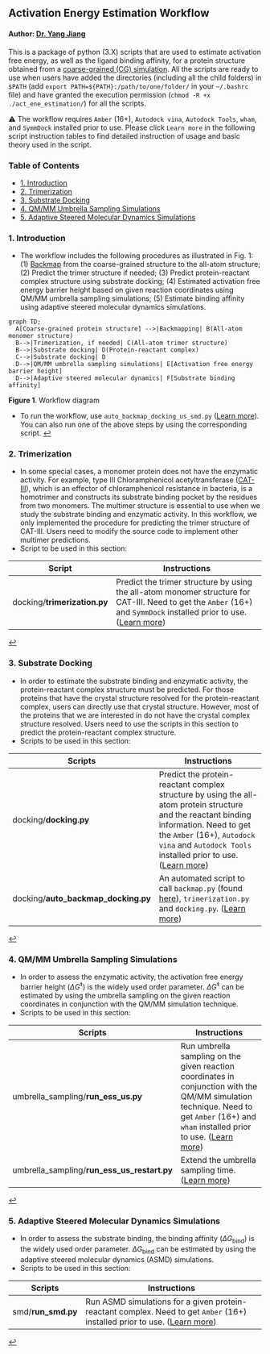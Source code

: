 ## Activation Energy Estimation Workflow

#### Author: [Dr. Yang Jiang](https://orcid.org/0000-0003-1100-9177)

This is a package of python (3.X) scripts that are used to estimate activation free energy, as well as the ligand binding affinity, for a protein structure obtained from a [coarse-grained (CG) simulation](https://git.psu.edu/obrien/yang_jiang/cg_simtk_protain_folding). All the scripts are ready to use when users have added the directories (including all the child folders) in `$PATH` (add `export PATH=${PATH}:/path/to/one/folder/` in your `~/.bashrc` file) and have granted the execution permission (`chmod -R +x ./act_ene_estimation/`) for all the scripts. 

:warning: The workflow requires `Amber` (16+), `Autodock vina`, `Autodock Tools`, `wham`, and `SymmDock` installed prior to use. Please click `Learn more` in the following script instruction tables to find detailed instruction of usage and basic theory used in the script.

### Table of Contents
  * [1. Introduction](#1-introduction)
  * [2. Trimerization](#2-trimerization)
  * [3. Substrate Docking](#3-substrate-docking)
  * [4. QM/MM Umbrella Sampling Simulations](#4-qmmm-umbrella-sampling-simulations)
  * [5. Adaptive Steered Molecular Dynamics Simulations](#5-adaptive-steered-molecular-dynamics-simulations)

### 1. Introduction
- The workflow includes the following procedures as illustrated in Fig. 1: (1) [Backmap](https://git.psu.edu/obrien/yang_jiang/cg_simtk_protain_folding#6-backmapping-from-coarse-grained-model-to-all-atom-model) from the coarse-grained structure to the all-atom structure; (2) Predict the trimer structure if needed; (3) Predict protein-reactant complex structure using substrate docking; (4) Estimated activation free energy barrier height based on given reaction coordinates using QM/MM umbrella sampling simulations; (5) Estimate binding affinity using adaptive steered molecular dynamics simulations.

```mermaid
graph TD;
  A[Coarse-grained protein structure] -->|Backmapping| B(All-atom monomer structure)
  B-->|Trimerization, if needed| C(All-atom trimer structure)
  B-->|Substrate docking| D(Protein-reactant complex)
  C-->|Substrate docking| D
  D-->|QM/MM umbrella sampling simulations| E[Activation free energy barrier height]
  D-->|Adaptive steered molecular dynamics| F[Substrate binding affinity]
```
**Figure 1**. Workflow diagram

- To run the workflow, use `auto_backmap_docking_us_smd.py` ([Learn more](../../wikis/help_wiki/auto_backmap_docking_us_smd.py)). You can also run one of the above steps by using the corresponding script. [:leftwards_arrow_with_hook:](#table-of-contents)

### 2. Trimerization
- In some special cases, a monomer protein does not have the enzymatic activity. For example, type III Chloramphenicol acetyltransferase ([CAT-III](https://www.uniprot.org/uniprot/P00484#interaction)), which is an effector of chloramphenicol resistance in bacteria, is a homotrimer and constructs its substrate binding pocket by the residues from two monomers. The multimer structure is essential to use when we study the substrate binding and enzymatic activity. In this workflow, we only implemented the procedure for predicting the trimer structure of CAT-III. Users need to modify the source code to implement other multimer predictions.
- Script to be used in this section:

| Script | Instructions |
| ------ | ------ |
| docking/**trimerization.py** | Predict the trimer structure by using the all-atom monomer structure for CAT-III. Need to get the `Amber` (16+) and `SymmDock` installed prior to use. ([Learn more](../../wikis/help_wiki/trimerization.py)) |

[:leftwards_arrow_with_hook:](#table-of-contents)

### 3. Substrate Docking
- In order to estimate the substrate binding and enzymatic activity, the protein-reactant complex structure must be predicted. For those proteins that have the crystal structure resolved for the protein-reactant complex, users can directly use that crystal structure. However, most of the proteins that we are interested in do not have the crystal complex structure resolved. Users need to use the scripts in this section to predict the protein-reactant complex structure.
- Scripts to be used in this section:

| Scripts | Instructions |
| ------ | ------ |
| docking/**docking.py** | Predict the protein-reactant complex structure by using the all-atom protein structure and the reactant binding information. Need to get the `Amber` (16+), `Autodock vina` and `Autodock Tools` installed prior to use. ([Learn more](../../wikis/help_wiki/docking.py)) |
| docking/**auto_backmap_docking.py** | An automated script to call `backmap.py` (found [here](https://git.psu.edu/obrien/yang_jiang/cg_simtk_protain_folding#6-backmapping-from-coarse-grained-model-to-all-atom-model)), `trimerization.py` and `docking.py`. ([Learn more](../../wikis/help_wiki/docking.py)) |

[:leftwards_arrow_with_hook:](#table-of-contents)

### 4. QM/MM Umbrella Sampling Simulations
- In order to assess the enzymatic activity, the activation free energy barrier height ($`\Delta G^{\ddagger}`$) is the widely used order parameter. $`\Delta G^{\ddagger}`$ can be estimated by using the umbrella sampling on the given reaction coordinates in conjunction with the QM/MM simulation technique. 
- Scripts to be used in this section:

| Scripts | Instructions |
| ------ | ------ |
| umbrella_sampling/**run_ess_us.py** | Run umbrella sampling on the given reaction coordinates in conjunction with the QM/MM simulation technique. Need to get `Amber` (16+) and `wham` installed prior to use. ([Learn more](../../wikis/help_wiki/run_ess_us.py)) |
| umbrella_sampling/**run_ess_us_restart.py** | Extend the umbrella sampling time. ([Learn more](../../wikis/help_wiki/run_ess_us_restart.py)) |

[:leftwards_arrow_with_hook:](#table-of-contents)

### 5. Adaptive Steered Molecular Dynamics Simulations
- In order to assess the substrate binding, the binding affinity ($`\Delta G_{\text{bind}}`$) is the widely used order parameter. $`\Delta G_{\text{bind}}`$ can be estimated by using the adaptive steered molecular dynamics (ASMD) simulations. 
- Scripts to be used in this section:

| Scripts | Instructions |
| ------ | ------ |
| smd/**run_smd.py** | Run ASMD simulations for a given protein-reactant complex. Need to get `Amber` (16+) installed prior to use. ([Learn more](../../wikis/help_wiki/run_smd.py)) |

[:leftwards_arrow_with_hook:](#table-of-contents)
